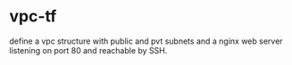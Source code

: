 # vpc-tf
define a vpc structure with public and pvt subnets and a nginx web server listening on port 80 and reachable by SSH.
